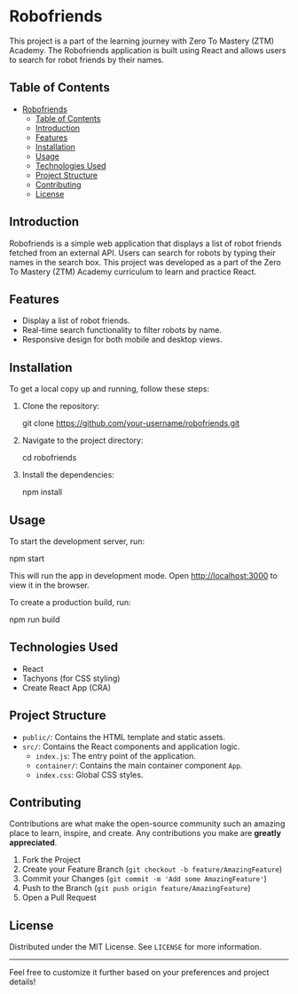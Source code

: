 # Robofriends

This project is a part of the learning journey with Zero To Mastery (ZTM) Academy. The Robofriends application is built using React and allows users to search for robot friends by their names.

## Table of Contents

- [Robofriends](#robofriends)
  - [Table of Contents](#table-of-contents)
  - [Introduction](#introduction)
  - [Features](#features)
  - [Installation](#installation)
  - [Usage](#usage)
  - [Technologies Used](#technologies-used)
  - [Project Structure](#project-structure)
  - [Contributing](#contributing)
  - [License](#license)

## Introduction

Robofriends is a simple web application that displays a list of robot friends fetched from an external API. Users can search for robots by typing their names in the search box. This project was developed as a part of the Zero To Mastery (ZTM) Academy curriculum to learn and practice React.

## Features

- Display a list of robot friends.
- Real-time search functionality to filter robots by name.
- Responsive design for both mobile and desktop views.

## Installation

To get a local copy up and running, follow these steps:

1. Clone the repository:

   git clone https://github.com/your-username/robofriends.git

2. Navigate to the project directory:

   cd robofriends

3. Install the dependencies:

   npm install

## Usage

To start the development server, run:

npm start

This will run the app in development mode. Open [http://localhost:3000](http://localhost:3000) to view it in the browser.

To create a production build, run:

npm run build

## Technologies Used

- React
- Tachyons (for CSS styling)
- Create React App (CRA)

## Project Structure

- `public/`: Contains the HTML template and static assets.
- `src/`: Contains the React components and application logic.
  - `index.js`: The entry point of the application.
  - `container/`: Contains the main container component `App`.
  - `index.css`: Global CSS styles.

## Contributing

Contributions are what make the open-source community such an amazing place to learn, inspire, and create. Any contributions you make are **greatly appreciated**.

1. Fork the Project
2. Create your Feature Branch (`git checkout -b feature/AmazingFeature`)
3. Commit your Changes (`git commit -m 'Add some AmazingFeature'`)
4. Push to the Branch (`git push origin feature/AmazingFeature`)
5. Open a Pull Request

## License

Distributed under the MIT License. See `LICENSE` for more information.

---

Feel free to customize it further based on your preferences and project details!
